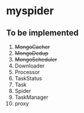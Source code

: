 # myspider
## To be implemented
1. ~~MongoCacher~~
2. ~~MongoDedup~~
3. ~~MongoScheduler~~
4. Downloader
5. Processor
6. TaskStatus
7. Task
8. Spider
9. TaskManager
10. proxy
